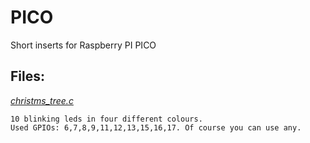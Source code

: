 # PICO
Short inserts for Raspberry PI PICO

## Files:


[_christms_tree.c_](https://github.com/Roslon/PICO/blob/main/christmas_tree.c)
```
10 blinking leds in four different colours.
Used GPIOs: 6,7,8,9,11,12,13,15,16,17. Of course you can use any.
```
